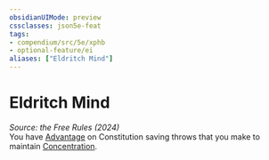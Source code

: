 ```yaml
---
obsidianUIMode: preview
cssclasses: json5e-feat
tags:
- compendium/src/5e/xphb
- optional-feature/ei
aliases: ["Eldritch Mind"]
---
```

# Eldritch Mind
*Source: the Free Rules (2024)*  
You have [Advantage](advantage-xphb.md) on Constitution saving throws that you make to maintain [Concentration](conditions.md#Concentration).
